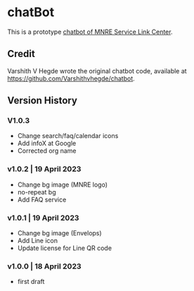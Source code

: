 # chatBot
This is a prototype [chatbot of MNRE Service Link Center](https://kietpawpan.github.io/chatBot/). 

## Credit
Varshith V Hegde wrote the original chatbot code, available at https://github.com/Varshithvhegde/chatbot.

## Version History 
### V1.0.3
- Change search/faq/calendar icons
- Add infoX at Google
- Corrected org name

### v1.0.2 | 19 April 2023
- Change bg image (MNRE logo)
- no-repeat bg
- Add FAQ service

### v1.0.1 | 19 April 2023 
- Change bg image (Envelops)
- Add Line icon
- Update license for Line QR code

### v1.0.0 | 18 April 2023
- first draft



